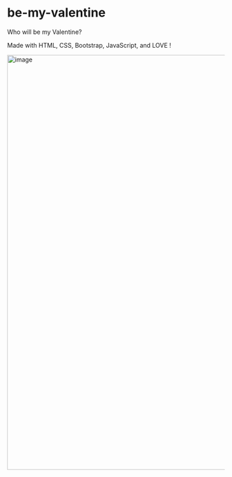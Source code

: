 ﻿# be-my-valentine

Who will be my Valentine?

Made with HTML, CSS, Bootstrap, JavaScript, and LOVE !

<img width="960" alt="image" src="https://github.com/avallip443/be-my-valentine/assets/125708418/af20d449-4073-456e-b009-188adacf0cf4">
